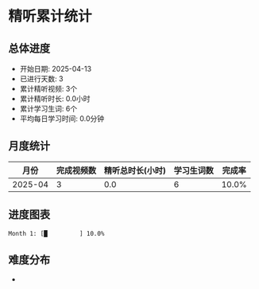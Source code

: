 # 精听累计统计

## 总体进度

- 开始日期: 2025-04-13
- 已进行天数: 3
- 累计精听视频: 3个
- 累计精听时长: 0.0小时
- 累计学习生词: 6个
- 平均每日学习时间: 0.0分钟

## 月度统计

| 月份 | 完成视频数 | 精听总时长(小时) | 学习生词数 | 完成率 |
|-----|-----------|----------------|----------|-------|
| 2025-04 | 3 | 0.0 | 6 | 10.0% |

## 进度图表

```
Month 1: [█         ] 10.0%
```

## 难度分布

- [简单/中等/困难]: 3 (100.0%)